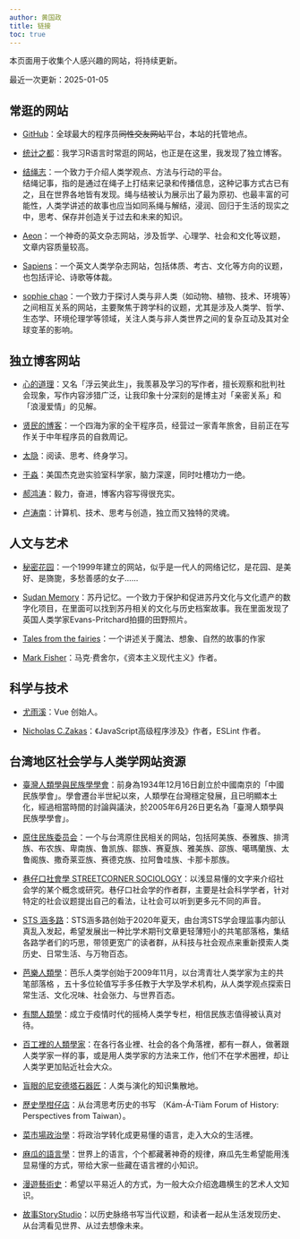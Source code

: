 ```yaml
---
author: 黄国政
title: 链接
toc: true
---
```


本页面用于收集个人感兴趣的网站，将持续更新。

最近一次更新：2025-01-05

## 常逛的网站

- [GitHub](https://github.com)：全球最大的程序员~~同性交友网站~~平台，本站的托管地点。

- [统计之都](https://cosx.org/)：我学习R语言时常逛的网站，也正是在这里，我发现了独立博客。

- [结绳志](https://tyingknots.net/)：一个致力于介绍人类学观点、方法与行动的平台。<br>结绳记事，指的是通过在绳子上打结来记录和传播信息，这种记事方式古已有之，且在世界各地皆有发现。绳与结被认为展示出了最为原初、也最丰富的可能性，人类学讲述的故事也应当如同系绳与解结，浸润、回归于生活的现实之中，思考、保存并创造关于过去和未来的知识。

- [Aeon](http://aeon.co)：一个神奇的英文杂志网站，涉及哲学、心理学、社会和文化等议题，文章内容质量较高。

- [Sapiens](https://www.sapiens.org/)：一个英文人类学杂志网站，包括体质、考古、文化等方向的议题，也包括评论、诗歌等体裁。

- [sophie chao](https://www.morethanhumanworlds.com/)：一个致力于探讨人类与非人类（如动物、植物、技术、环境等）之间相互关系的网站，主要聚焦于跨学科的议题，尤其是涉及人类学、哲学、生态学、环境伦理学等领域，关注人类与非人类世界之间的复杂互动及其对全球变革的影响。

## 独立博客网站

- [心的道理](https://stephenleng.com/)：又名「浮云笑此生」，我羡慕及学习的写作者，擅长观察和批判社会现象，写作内容涉猎广泛，让我印象十分深刻的是博主对「亲密关系」和「浪漫爱情」的见解。

- [贤民的博客](https://www.xianmin.org/)：一个四海为家的全干程序员，经营过一家青年旅舍，目前正在写作关于中年程序员的自救周记。

- [太隐](https://wangyurui.com/)：阅读、思考、终身学习。

- [于淼](https://yufree.cn)：美国杰克逊实验室科学家，脑力深邃，同时吐槽功力一绝。

- [郝鸿涛](https://hongtaoh.com/)：毅力，奋进，博客内容写得很充实。

- [卢涛南](https://lutaonan.com/)：计算机、技术、思考与创造，独立而又独特的灵魂。

## 人文与艺术

- [秘密花园](http://www.yini.org/)：一个1999年建立的网站，似乎是一代人的网络记忆，是花园、是美好、是旖旎，多愁善感的女子……

- [Sudan Memory](https://www.sudanmemory.org/cms/111/)：苏丹记忆。一个致力于保护和促进苏丹文化与文化遗产的数字化项目，在里面可以找到苏丹相关的文化与历史档案故事。我在里面发现了英国人类学家Evans-Pritchard拍摄的田野照片。

- [Tales from the fairies](https://talesfromthefairies.wordpress.com/)：一个讲述关于魔法、想象、自然的故事的作家

- [Mark Fisher](http://k-punk.org/)：马克·费舍尔，《资本主义现代主义》作者。

## 科学与技术

- [尤雨溪](https://evanyou.me/)：Vue 创始人。

- [Nicholas C.Zakas](https://humanwhocodes.com/blog/)：《JavaScript高级程序涉及》作者，ESLint 作者。

## 台湾地区社会学与人类学网站资源

- [臺灣人類學與民族學學會](https://www.taiwananthro.org.tw/)：前身為1934年12月16日創立於中國南京的「中國民族學會」。學會遷台半世紀以來，人類學在台灣穩定發展，且已明顯本土化，經過相當時間的討論與議決，於2005年6月26日更名為「臺灣人類學與民族學學會」。

- [原住民族委员会](https://www.cip.gov.tw/zh-tw/index.html)：一个与台湾原住民相关的网站，包括阿美族、泰雅族、排湾族、布农族、卑南族、鲁凯族、鄒族、赛夏族、雅美族、邵族、噶瑪蘭族、太鲁阁族、撒奇莱亚族、赛德克族、拉阿鲁哇族、卡那卡那族。

- [巷仔口社會學 STREETCORNER SOCIOLOGY](https://twstreetcorner.org/)：以浅显易懂的文字来介绍社会学的某个概念或研究。巷仔口社会学的作者群，主要是社会科学学者，针对特定的社会议题提出自己的看法，让社会可以听到更多元不同的声音。

- [STS 涵多路](http://stshandoru.tw/)：STS涵多路创始于2020年夏天，由台湾STS学会理监事内部认真乱入发起，希望发展出一种比学术期刊文章更轻薄短小的共笔部落格，集结各路学者们的巧思，带领更宽广的读者群，从科技与社会观点来重新摸索人类历史、日常生活、与万物百态。

- [芭樂人類學](https://guavanthropology.tw/)：芭乐人类学创始于2009年11月，以台湾青壮人类学家为主的共笔部落格 ，五十多位轮值写手多任教于大学及学术机构，从人类学观点探索日常生活、文化况味、社会张力、与世界百态。

- [有關人類學](https://allaboutanthropology.medium.com/)：成立于疫情时代的摇椅人类学专栏，相信民族志值得被认真对待。

- [百工裡的人類學家](https://zh-tw.facebook.com/anthropologistsforthefuture/)：在各行各业裡、社会的各个角落裡，都有一群人，做著跟人类学家一样的事，或是用人类学家的方法来工作，他们不在学术圈裡，却让人类学更加贴近社会大众。

- [盲眼的尼安德塔石器匠](https://neanderthaldna.pixnet.net/blog)：人类与演化的知识集散地。

- [歷史學柑仔店](https://kamatiam.org/)：从台湾思考历史的书写 （Kám-Á-Tiàm Forum of History: Perspectives from Taiwan）。

- [菜市場政治學](https://whogovernstw.org/)：将政治学转化成更易懂的语言，走入大众的生活裡。

- [麻瓜的語言學](https://uegu.blogspot.com/)：世界上的语言，个个都藏著神奇的规律，麻瓜先生希望能用浅显易懂的方式，带给大家一些藏在语言裡的小知识。

- [漫遊藝術史](https://arthistorystrolls.com/)：希望以平易近人的方式，为一般大众介绍逸趣横生的艺术人文知识。

- [故事StoryStudio](https://storystudio.tw/)：以历史脉络书写当代议题，和读者一起从生活发现历史、从台湾看见世界、从过去想像未来。